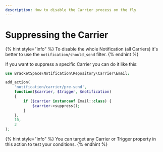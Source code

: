 ```yaml
---
description: How to disable the Carrier process on the fly
---
```


# Suppressing the Carrier

{% hint style="info" %}
To disable the whole Notification (all Carriers) it's better to use the `notification/should_send` filter.
{% endhint %}

If you want to suppress a specific Carrier you can do it like this:

```php
use BracketSpace\Notification\Repository\Carrier\Email;

add_action(
    'notification/carrier/pre-send',
    function($carrier, $trigger, $notification)
    {
        if ($carrier instanceof Email::class) {
            $carrier->suppress();
        }
    },
    10,
    3
);
```

{% hint style="info" %}
You can target any Carrier or Trigger property in this action to test your conditions.
{% endhint %}

